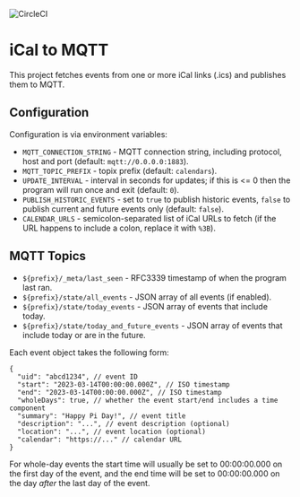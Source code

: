 ![CircleCI](https://img.shields.io/circleci/build/github/markormesher/ical-to-mqtt)

# iCal to MQTT

This project fetches events from one or more iCal links (.ics) and publishes them to MQTT.

## Configuration

Configuration is via environment variables:

- `MQTT_CONNECTION_STRING` - MQTT connection string, including protocol, host and port (default: `mqtt://0.0.0.0:1883`).
- `MQTT_TOPIC_PREFIX` - topix prefix (default: `calendars`).
- `UPDATE_INTERVAL` - interval in seconds for updates; if this is <= 0 then the program will run once and exit (default: `0`).
- `PUBLISH_HISTORIC_EVENTS` - set to `true` to publish historic events, `false` to publish current and future events only (default: `false`).
- `CALENDAR_URLS` - semicolon-separated list of iCal URLs to fetch (if the URL happens to include a colon, replace it with `%3B`).

## MQTT Topics

- `${prefix}/_meta/last_seen` - RFC3339 timestamp of when the program last ran.
- `${prefix}/state/all_events` - JSON array of all events (if enabled).
- `${prefix}/state/today_events` - JSON array of events that include today.
- `${prefix}/state/today_and_future_events` - JSON array of events that include today or are in the future.

Each event object takes the following form:

```jsonc
{
  "uid": "abcd1234", // event ID
  "start": "2023-03-14T00:00:00.000Z", // ISO timestamp
  "end": "2023-03-14T00:00:00.000Z", // ISO timestamp
  "wholeDays": true, // whether the event start/end includes a time component
  "summary": "Happy Pi Day!", // event title
  "description": "...", // event description (optional)
  "location": "...", // event location (optional)
  "calendar": "https://..." // calendar URL
}
```

For whole-day events the start time will usually be set to 00:00:00.000 on the first day of the event, and the end time will be set to 00:00:00.000 on the day _after_ the last day of the event.
